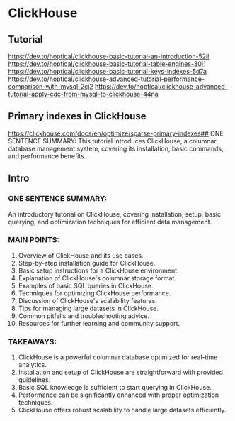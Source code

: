 # ClickHouse

## Tutorial

https://dev.to/hoptical/clickhouse-basic-tutorial-an-introduction-52il
https://dev.to/hoptical/clickhouse-basic-tutorial-table-engines-30i1
https://dev.to/hoptical/clickhouse-basic-tutorial-keys-indexes-5d7a
https://dev.to/hoptical/clickhouse-advanced-tutorial-performance-comparison-with-mysql-2cj2
https://dev.to/hoptical/clickhouse-advanced-tutorial-apply-cdc-from-mysql-to-clickhouse-44na

## Primary indexes in ClickHouse

https://clickhouse.com/docs/en/optimize/sparse-primary-indexes## ONE SENTENCE SUMMARY:
This tutorial introduces ClickHouse, a columnar database management system, covering its installation, basic commands, and performance benefits.




##  Intro
###  ONE SENTENCE SUMMARY:
An introductory tutorial on ClickHouse, covering installation, setup, basic querying, and optimization techniques for efficient data management.

###  MAIN POINTS:
1. Overview of ClickHouse and its use cases.
2. Step-by-step installation guide for ClickHouse.
3. Basic setup instructions for a ClickHouse environment.
4. Explanation of ClickHouse's columnar storage format.
5. Examples of basic SQL queries in ClickHouse.
6. Techniques for optimizing ClickHouse performance.
7. Discussion of ClickHouse's scalability features.
8. Tips for managing large datasets in ClickHouse.
9. Common pitfalls and troubleshooting advice.
10. Resources for further learning and community support.

### TAKEAWAYS:
1. ClickHouse is a powerful columnar database optimized for real-time analytics.
2. Installation and setup of ClickHouse are straightforward with provided guidelines.
3. Basic SQL knowledge is sufficient to start querying in ClickHouse.
4. Performance can be significantly enhanced with proper optimization techniques.
5. ClickHouse offers robust scalability to handle large datasets efficiently.

